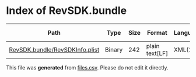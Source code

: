 # Index of RevSDK.bundle

| Path | Type | Size | Format | Language | DiE Info | Notes | Hash |
| --- | --- | --- | --- | --- | --- | --- | --- |
| [RevSDK.bundle/RevSDKInfo.plist](./RevSDK.bundle/RevSDKInfo.plist) | Binary | 242 | plain text[LF] | XML(1.0) |  |  | 1bc5f03e9c7b71eda70e2b224b2522d079d197a86e6907c5a82b2f13e467c481 |


This file was **generated** from [files.csv](../../../../../../../../../files.csv). Please do not edit it directly.
